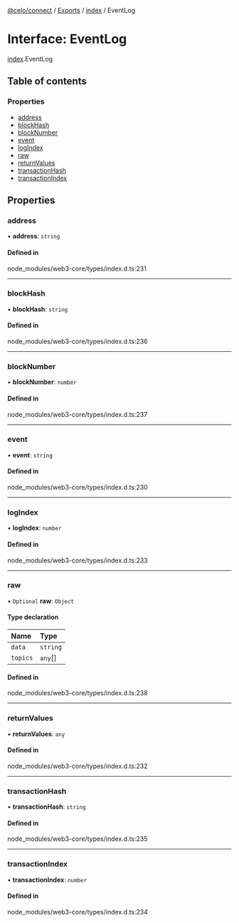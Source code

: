 [@celo/connect](../README.md) / [Exports](../modules.md) / [index](../modules/index.md) / EventLog

# Interface: EventLog

[index](../modules/index.md).EventLog

## Table of contents

### Properties

- [address](index.EventLog.md#address)
- [blockHash](index.EventLog.md#blockhash)
- [blockNumber](index.EventLog.md#blocknumber)
- [event](index.EventLog.md#event)
- [logIndex](index.EventLog.md#logindex)
- [raw](index.EventLog.md#raw)
- [returnValues](index.EventLog.md#returnvalues)
- [transactionHash](index.EventLog.md#transactionhash)
- [transactionIndex](index.EventLog.md#transactionindex)

## Properties

### address

• **address**: `string`

#### Defined in

node_modules/web3-core/types/index.d.ts:231

___

### blockHash

• **blockHash**: `string`

#### Defined in

node_modules/web3-core/types/index.d.ts:236

___

### blockNumber

• **blockNumber**: `number`

#### Defined in

node_modules/web3-core/types/index.d.ts:237

___

### event

• **event**: `string`

#### Defined in

node_modules/web3-core/types/index.d.ts:230

___

### logIndex

• **logIndex**: `number`

#### Defined in

node_modules/web3-core/types/index.d.ts:233

___

### raw

• `Optional` **raw**: `Object`

#### Type declaration

| Name | Type |
| :------ | :------ |
| `data` | `string` |
| `topics` | `any`[] |

#### Defined in

node_modules/web3-core/types/index.d.ts:238

___

### returnValues

• **returnValues**: `any`

#### Defined in

node_modules/web3-core/types/index.d.ts:232

___

### transactionHash

• **transactionHash**: `string`

#### Defined in

node_modules/web3-core/types/index.d.ts:235

___

### transactionIndex

• **transactionIndex**: `number`

#### Defined in

node_modules/web3-core/types/index.d.ts:234
